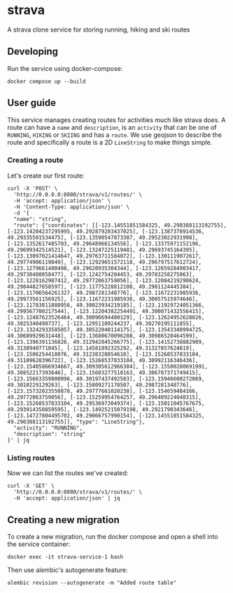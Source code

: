 # strava

A strava clone service for storing running, hiking and ski routes

## Developing

Run the service using docker-compose:

```shell
docker compose up --build
```

## User guide

This service manages creating routes for activities much like strava does. A route can have a `name` and `description`, is an `activity` that can be one of `RUNNING`, `HIKING` or `SKIING` and has a `route`. We use geojson to describe the route and specifically a route is a 2D `LineString` to make things simple. 

### Creating a route

Let's create our first route:

```shell
curl -X 'POST' \
  'http://0.0.0.0:8080/strava/v1/routes/' \
  -H 'accept: application/json' \
  -H 'Content-Type: application/json' \
  -d '{
  "name": "string",
  "route": {"coordinates": [[-123.14551851584325, 49.290388113192755], [-123.14204237295995, 49.292879203437025], [-123.1387378914536, 49.29335501534475], [-123.13590547873387, 49.29523022931998], [-123.1352617485703, 49.29648966134556], [-123.13375971152196, 49.29699342514521], [-123.13247225119481, 49.29693745164395], [-123.13097021414647, 49.29763711584072], [-123.1301119072617, 49.29774906119049], [-123.12929651572118, 49.296797517612724], [-123.1279661400498, 49.29620935304344], [-123.12659284903417, 49.29738480058477], [-123.1242754204453, 49.29783258275063], [-123.1228162987412, 49.29772063759056], [-123.12084219290624, 49.29844827658597], [-123.11775228812108, 49.2981124445384], [-123.11706564261327, 49.2987281348776], [-123.11672231985936, 49.29973561156925], [-123.11672231985936, 49.30057515974646], [-123.11783811880956, 49.30023934219185], [-123.11929724051366, 49.299567700217544], [-123.12204382254491, 49.300071432556415], [-123.12487623526464, 49.30096694400129], [-123.12624952628026, 49.3025340498737], [-123.12951109244237, 49.30270195111855], [-123.13242933585057, 49.30522040114175], [-123.13543340994725, 49.30689929631448], [-123.13680670096288, 49.30986520464599], [-123.1396391136826, 49.312942845266775], [-123.14152738882909, 49.3138940771045], [-123.14581892325292, 49.31327857624819], [-123.1506254418076, 49.31238328854618], [-123.15268537833104, 49.31109628396722], [-123.15268537833104, 49.30992116346436], [-123.15405866934667, 49.309305612966384], [-123.15500280691991, 49.30852217393646], [-123.15603277518163, 49.306787371749415], [-123.15663359000096, 49.30197437492583], [-123.15946600272069, 49.3010229129263], [-123.15809271170507, 49.2987281348776], [-123.15732023550878, 49.29777661020238], [-123.154659484166, 49.29772063759056], [-123.15259954764257, 49.296489224048315], [-123.15268537833104, 49.29536973049374], [-123.15011045767675, 49.293914350859595], [-123.14925215079198, 49.2921790343646], [-123.14727804495702, 49.29066757990154], [-123.14551851584325, 49.290388113192755]], "type": "LineString"},
  "activity": "RUNNING",
  "description": "string"
}' | jq
```

### Listing routes

Now we can list the routes we've created:

```shell
curl -X 'GET' \
  'http://0.0.0.0:8080/strava/v1/routes/' \
  -H 'accept: application/json' | jq
```

## Creating a new migration

To create a new migration, run the docker compose and open a shell into the service container:

```shell
docker exec -it strava-service-1 bash
```

Then use alembic's autogenerate feature:

```shell
alembic revision --autogenerate -m "Added route table"
```
